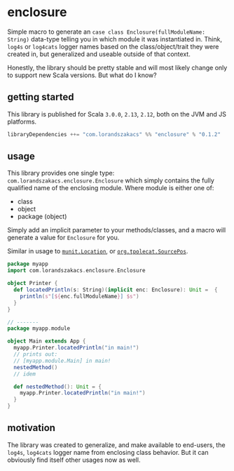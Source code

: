 # enclosure

Simple macro to generate an `case class Enclosure(fullModuleName: String)` data-type telling you in which module it was instantiated in. Think, `log4s` or `log4cats` logger names based on the class/object/trait they were created in, but generalized and useable outside of that context.

Honestly, the library should be pretty stable and will most likely change only to support new Scala versions. But what do I know?

## getting started

This library is published for Scala `3.0.0`, `2.13`, `2.12`, both on the JVM and JS platforms.

```scala
libraryDependencies ++= "com.lorandszakacs" %% "enclosure" % "0.1.2"
```

## usage

This library provides one single type: `com.lorandszakacs.enclosure.Enclosure` which simply contains the fully qualified name of the enclosing module. Where module is either one of:

- class
- object
- package (object)

Simply add an implicit parameter to your methods/classes, and a macro will generate a value for `Enclosure` for you.

Similar in usage to [`munit.Location`](https://github.com/scalameta/munit/blob/main/munit/shared/src/main/scala/munit/Location.scala), or [`org.tpolecat.SourcePos`](https://github.com/tpolecat/SourcePos).

```scala
package myapp
import com.lorandszakacs.enclosure.Enclosure

object Printer {
  def locatedPrintln(s: String)(implicit enc: Enclosure): Unit =  {
    println(s"[${enc.fullModuleName}] $s")
  }
}

// -------
package myapp.module

object Main extends App {
  myapp.Printer.locatedPrintln("in main!")
  // prints out:
  // [myapp.module.Main] in main!
  nestedMethod()
  // idem

  def nestedMethod(): Unit = {
    myapp.Printer.locatedPrintln("in main!")
  }
}
```

## motivation

The library was created to generalize, and make available to end-users, the `log4s`, `log4cats` logger name from enclosing class behavior. But it can obviously find itself other usages now as well.
